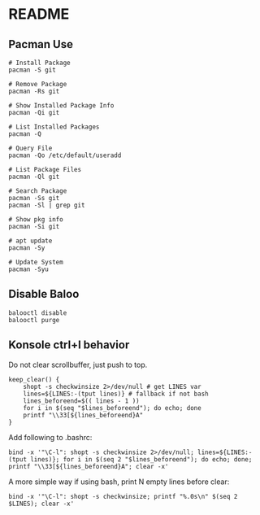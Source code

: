 # README

## Pacman Use

```
# Install Package
pacman -S git

# Remove Package
pacman -Rs git

# Show Installed Package Info
pacman -Qi git

# List Installed Packages
pacman -Q

# Query File
pacman -Qo /etc/default/useradd

# List Package Files
pacman -Ql git

# Search Package
pacman -Ss git
pacman -Sl | grep git

# Show pkg info
pacman -Si git

# apt update
pacman -Sy

# Update System
pacman -Syu
```

## Disable Baloo

```
balooctl disable
balooctl purge
```

## Konsole ctrl+l behavior

Do not clear scrollbuffer, just push to top.

```
keep_clear() {
    shopt -s checkwinsize 2>/dev/null # get LINES var
    lines=${LINES:-(tput lines)} # fallback if not bash
    lines_beforeend=$(( lines - 1 ))
    for i in $(seq "$lines_beforeend"); do echo; done
    printf "\\33[${lines_beforeend}A"
}
```

Add following to .bashrc:

```
bind -x '"\C-l": shopt -s checkwinsize 2>/dev/null; lines=${LINES:-(tput lines)}; for i in $(seq 2 "$lines_beforeend"); do echo; done; printf "\\33[${lines_beforeend}A"; clear -x'
```

A more simple way if using bash, print N empty lines before clear:

```
bind -x '"\C-l": shopt -s checkwinsize; printf "%.0s\n" $(seq 2 $LINES); clear -x'
```
